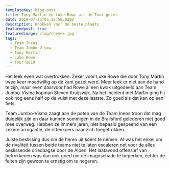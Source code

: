 ```yaml
---
templateKey: blog-post
title: Tony Martin en Luke Rowe uit de Tour gezet
date: 2019-07-25T05:17:58.039Z
description: Knokken voor de beste plaats
featuredpost: true
featuredimage: /img/chemex.jpg
tags:
  - Team Ineos
  - Team Jumbo-Visma
  - Tony Martin
  - Luke Rowe
  - Tour 2019
---
```

Het leek even wat overtrokken. Zeker voor Luke Rowe die door Tony Martin twee keer moedwillig op de kant gezet werd. Meer leek er niet aan de hand te zijn, maar even daarvoor had Rowe al een kwak uitgedeeld aan Team Jumbo-Visma kopman Steven Kruijswijk. Na het incident met Martin ging hij ook nog eens half op de vuist met deze laatste. Zo goed als dat kan op een fiets.



Team Jumbo-Visma zaagt aan de poten van de Team Ineos troon dat mag duidelijk zijn en daar kunnen sommigen in de Brailsford gelederen niet goed mee overweg. Hebben ze immers jaren, niet bepaald gespeend van een zekere arrogantie, de rittenkoers naar zich toegetrokken.



Juiste beslissing dus om de heren uit koers te nemen. Al was het enkel om de rivaliteit tussen beide teams niet te laten escaleren net voor de alles beslissende driedaagse door de Alpen. Het laatavond offensief van betrokkenen was dan ook goed om de imagoschade te beperken, echter de feiten zijn gewoon te ernstig om te negeren.
